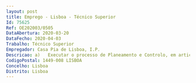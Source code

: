```yaml
--- 
layout: post
title: Emprego - Lisboa - Técnico Superior
Id: 75625
Ref: OE202003/0505
DataAbertura: 2020-03-20
DataFecho: 2020-04-03
Trabalho: Técnico Superior
Empregador: Casa Pia de Lisboa, I.P.
Descricao: a)	Executar o processo de Planeamento e Controlo, em articulação com os Centros de Educação e Desenvolvimento e restantes Unidades Orgânicas da CPL, IP b)	Participar na elaboração do Plano Estratégico, Plano de Atividades e Relatório de Atividades e Contas da CPL, IP c)	Contribuir para a Identificação de objetivos e Indicadores de Gestão, gerando informação pertinente para a tomada de decisão d)	Utilizar instrumentos, plataformas e sistemas de informação da CPL, IP e demais entidades  serviços com os quais existem articulação interinstitucional e)	Dominar instrumentos de análise e planeamento estratégico, assim como tratamento de dados.
CodigoPostal: 1449-008 LISBOA
Concelho: Lisboa
Distrito: Lisboa
--- 
```

